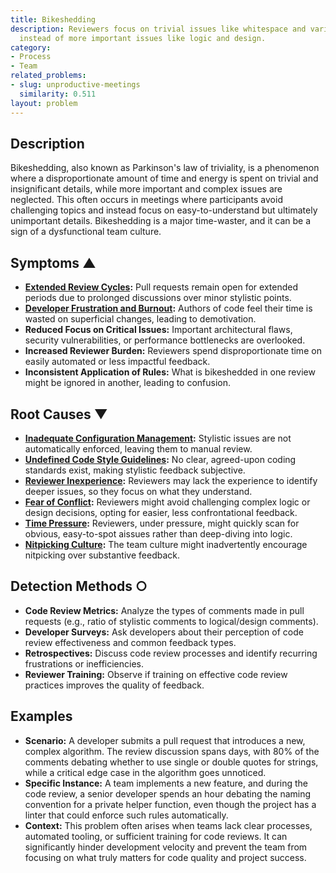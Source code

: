 ```yaml
---
title: Bikeshedding
description: Reviewers focus on trivial issues like whitespace and variable names
  instead of more important issues like logic and design.
category:
- Process
- Team
related_problems:
- slug: unproductive-meetings
  similarity: 0.511
layout: problem
---
```


## Description
Bikeshedding, also known as Parkinson's law of triviality, is a phenomenon where a disproportionate amount of time and energy is spent on trivial and insignificant details, while more important and complex issues are neglected. This often occurs in meetings where participants avoid challenging topics and instead focus on easy-to-understand but ultimately unimportant details. Bikeshedding is a major time-waster, and it can be a sign of a dysfunctional team culture.

## Symptoms ▲

- **[Extended Review Cycles](extended-review-cycles.md):** Pull requests remain open for extended periods due to prolonged discussions over minor stylistic points.
- **[Developer Frustration and Burnout](developer-frustration-and-burnout.md):** Authors of code feel their time is wasted on superficial changes, leading to demotivation.
- **Reduced Focus on Critical Issues:** Important architectural flaws, security vulnerabilities, or performance bottlenecks are overlooked.
- **Increased Reviewer Burden:** Reviewers spend disproportionate time on easily automated or less impactful feedback.
- **Inconsistent Application of Rules:** What is bikeshedded in one review might be ignored in another, leading to confusion.

## Root Causes ▼

- **[Inadequate Configuration Management](inadequate-configuration-management.md):** Stylistic issues are not automatically enforced, leaving them to manual review.
- **[Undefined Code Style Guidelines](undefined-code-style-guidelines.md):** No clear, agreed-upon coding standards exist, making stylistic feedback subjective.
- **[Reviewer Inexperience](reviewer-inexperience.md):** Reviewers may lack the experience to identify deeper issues, so they focus on what they understand.
- **[Fear of Conflict](fear-of-conflict.md):** Reviewers might avoid challenging complex logic or design decisions, opting for easier, less confrontational feedback.
- **[Time Pressure](time-pressure.md):** Reviewers, under pressure, might quickly scan for obvious, easy-to-spot aissues rather than deep-diving into logic.
- **[Nitpicking Culture](nitpicking-culture.md):** The team culture might inadvertently encourage nitpicking over substantive feedback.

## Detection Methods ○

- **Code Review Metrics:** Analyze the types of comments made in pull requests (e.g., ratio of stylistic comments to logical/design comments).
- **Developer Surveys:** Ask developers about their perception of code review effectiveness and common feedback types.
- **Retrospectives:** Discuss code review processes and identify recurring frustrations or inefficiencies.
- **Reviewer Training:** Observe if training on effective code review practices improves the quality of feedback.

## Examples

- **Scenario:** A developer submits a pull request that introduces a new, complex algorithm. The review discussion spans days, with 80% of the comments debating whether to use single or double quotes for strings, while a critical edge case in the algorithm goes unnoticed.
- **Specific Instance:** A team implements a new feature, and during the code review, a senior developer spends an hour debating the naming convention for a private helper function, even though the project has a linter that could enforce such rules automatically.
- **Context:** This problem often arises when teams lack clear processes, automated tooling, or sufficient training for code reviews. It can significantly hinder development velocity and prevent the team from focusing on what truly matters for code quality and project success.